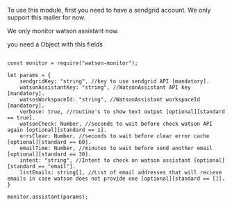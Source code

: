 To use this module, first you need to have a sendgrid account. We only support this mailer for now.

We only monitor watson assistant now.

you need a Object with this fields

```

const monitor = require("watson-monitor");

let params = {
    sendgridKey: "string", //key to use sendgrid API [mandatory].
    watsonAssistantKey: "string", //WatsonAssistant API key [mandatory].
    watsosWorkspaceId: "string", //WatsonAssistant workspaceId [mandatory].
    verbose: true, //routine's to show text output [optional][standard == true].
    watsonCheck: Number, //seconds to wait before check watson API again [optional][standard == 1].
    errsClear: Number, //seconds to wait before clear error cache [optional][standard == 60].
    emailTime: Number, //minutes to wait before send another email [optional][standard == 30].
    intent: "string", //Intent to check on watson assistant [optional][standard == "email"].
    listEmails: string[], //List of email addresses that will recieve emails in case watson does not provide one [optional][standard == []].
}

monitor.assistant(params);

```